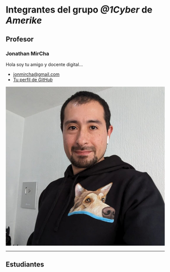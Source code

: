 # Integrantes del grupo _@1Cyber_ de _Amerike_

## Profesor

### Jonathan MirCha

Hola soy tu amigo y docente digital...

- [jonmircha@gmail.com](jonmircha@gmail.com)
- [Tu perfil de _GitHub_](https://github.com/jonmircha)

![Jon MirCha](./img/jonmircha.jpg)

---

## Estudiantes
